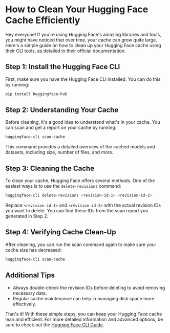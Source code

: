 
# How to Clean Your Hugging Face Cache Efficiently

Hey everyone! If you're using Hugging Face's amazing libraries and tools, you might have noticed that over time, your cache can grow quite large. Here's a simple guide on how to clean up your Hugging Face cache using their CLI tools, as detailed in their official documentation.

## Step 1: Install the Hugging Face CLI

First, make sure you have the Hugging Face CLI installed. You can do this by running:

```bash
pip install huggingface-hub
```

## Step 2: Understanding Your Cache

Before cleaning, it's a good idea to understand what's in your cache. You can scan and get a report on your cache by running:

```bash
huggingface-cli scan-cache
```

This command provides a detailed overview of the cached models and datasets, including size, number of files, and more.

## Step 3: Cleaning the Cache

To clean your cache, Hugging Face offers several methods. One of the easiest ways is to use the `delete-revisions` command:

```bash
huggingface-cli delete-revisions <revision-id-1> <revision-id-2>
```

Replace `<revision-id-1>` and `<revision-id-2>` with the actual revision IDs you want to delete. You can find these IDs from the scan report you generated in Step 2.

## Step 4: Verifying Cache Clean-Up

After cleaning, you can run the scan command again to make sure your cache size has decreased:

```bash
huggingface-cli scan-cache
```

## Additional Tips

- Always double-check the revision IDs before deleting to avoid removing necessary data.
- Regular cache maintenance can help in managing disk space more effectively.

That's it! With these simple steps, you can keep your Hugging Face cache lean and efficient. For more detailed information and advanced options, be sure to check out the [Hugging Face CLI Guide](https://huggingface.co/docs/huggingface_hub/main/en/guides/cli).
